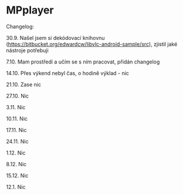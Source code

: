 MPplayer
========


Changelog:

30.9. Našel jsem si dekódovací knihovnu (https://bitbucket.org/edwardcw/libvlc-android-sample/src), zjistil jaké nástroje       potřebuji

7.10. Mam prostředí a učím se s ním pracovat, přidán changelog

14.10. Přes výkend nebyl čas, o hodině výklad - nic

21.10. Zase nic

27.10. Nic

3.11. Nic

10.11. Nic

17.11. Nic

24.11. Nic

1.12. Nic

8.12. Nic

15.12. Nic

12.1. Nic
